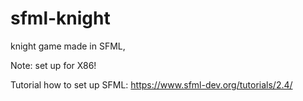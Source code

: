 # sfml-knight

knight game made in SFML,

Note: set up for X86!

Tutorial how to set up SFML: https://www.sfml-dev.org/tutorials/2.4/
